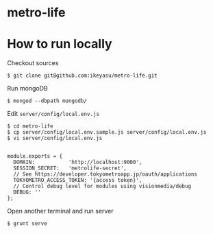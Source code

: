 metro-life
==========

How to run locally
==================

Checkout sources

    $ git clone git@github.com:ikeyasu/metro-life.git

Run mongoDB

    $ mongod --dbpath mongodb/

Edit `server/config/local.env.js`

    $ cd metro-life
    $ cp server/config/local.env.sample.js server/config/local.env.js 
    $ vi server/config/local.env.js


    module.exports = {
      DOMAIN:           'http://localhost:9000',
      SESSION_SECRET:   'metrolife-secret',
      // See https://developer.tokyometroapp.jp/oauth/applications
      TOKYOMETRO_ACCESS_TOKEN: '{access token}',
      // Control debug level for modules using visionmedia/debug
      DEBUG: ''
    };


Open another terminal and run server

    $ grunt serve
